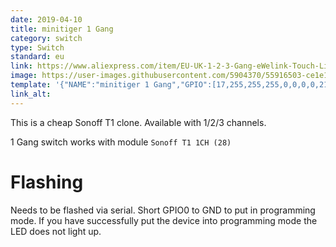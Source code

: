 ```yaml
---
date: 2019-04-10
title: minitiger 1 Gang
category: switch
type: Switch
standard: eu
link: https://www.aliexpress.com/item/EU-UK-1-2-3-Gang-eWelink-Touch-Light-Smart-Switch-WiFi-Wall-Switch-With-Alexa/32916836771.html
image: https://user-images.githubusercontent.com/5904370/55916503-ce1e1c00-5bec-11e9-96c7-7eff83b0951c.png
template: '{"NAME":"minitiger 1 Gang","GPIO":[17,255,255,255,0,0,0,0,21,56,0,0,0],"FLAG":0,"BASE":28}' 
link_alt: 
---
```

This is a cheap Sonoff T1 clone. Available with 1/2/3 channels.

1 Gang switch works with module `Sonoff T1 1CH (28)`

# Flashing
Needs to be flashed via serial. 
Short GPIO0 to GND to put in programming mode. 
If you have successfully put the device into programming mode the LED does not light up.





